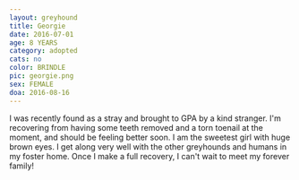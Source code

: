```yaml
---
layout: greyhound
title: Georgie
date: 2016-07-01
age: 8 YEARS
category: adopted
cats: no
color: BRINDLE
pic: georgie.png
sex: FEMALE
doa: 2016-08-16
---
```


I was recently found as a stray and brought to GPA by a kind stranger. I'm recovering from
having some teeth removed and a torn toenail at the moment, and should be feeling better soon.
I am the sweetest girl with huge brown eyes. I get along very well with the other greyhounds
and humans in my foster home. Once I make a full recovery, I can't wait to meet my forever family!
